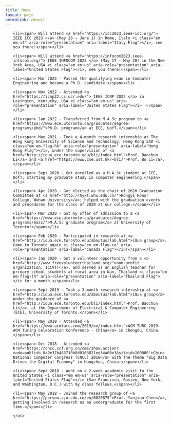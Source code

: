 ```yaml
---
title: News
layout: page
permalink: /news/
---
```

<div class="page-content wc-container">
    <ul class="posts">

    <li><span> Will attend <a href="https://icc2023.ieee-icc.org/"> IEEE ICC 2023 </a> (May 28 — June 1) in Rome, Italy <i class="em em-it" aria-role="presentation" aria-label="Italy Flag"></i>, see you there!</span></li>

    <li><span> Will attend <a href="https://infocom2023.ieee-infocom.org/"> IEEE INFOCOM 2023 </a> (May 17 — May 20) in the New York Area, USA <i class="em em-us" aria-role="presentation" aria-label="United States Flag"></i>, see you there!</span></li>

    <li><span> Mar 2023 - Passed the qualifying exam in Computer Engineering and became a Ph.D. candidate!</span></li>

    <li><span> Nov 2022 - Attended <a href="https://icnp22.cs.ucr.edu/"> IEEE ICNP 2022 </a> in Lexington, Kentucky, USA <i class="em em-us" aria-role="presentation" aria-label="United States Flag"></i> !</span></li>

    <li><span> Jan 2022 - Transferred from M.A.Sc program to <a href="https://www.ece.utoronto.ca/graduates/degree-programs/phd/">Ph.D. program</a> at ECE, UofT.</span></li>

    <li><span> May 2021 - Took a 4-month research internship at The Hong Kong University of Science and Technology, Hong Kong SAR <i class="em em-flag-hk" aria-role="presentation" aria-label="Hong Kong Flag"></i>, under the supervision of <a href="http://iqua.ece.toronto.edu/bli/index.html">Prof. Baochun Li</a> and <a href="https://www.cse.ust.hk/~bli/">Prof. Bo Li</a>.</span></li>

    <li><span> Sept 2020 - Got enrolled as a M.A.Sc student at ECE, UofT, starting my graduate study in computer engineering.</span></li>

    <li><span> Apr 2020 - Got elected as the chair of 2020 Graduation Committee at <a href="http://hyxt.whu.edu.cn/">Hongyi Honor College, Wuhan University</a>; helped with the graduation events and procedures for the class of 2020 at our college.</span></li>

    <li><span> Mar 2020 - Got my offer of admission to a <a href="https://www.ece.utoronto.ca/graduates/degree-programs/masc/">M.A.Sc graduate program</a> at University of Toronto!</span></li>

    <li><span> Feb 2020 - Participated in research at <a href="http://iqua.ece.toronto.edu/aboutus/lab.html">iQua group</a>. Came to Toronto again <i class="em em-flag-ca" aria-role="presentation" aria-label="Canada Flag"></i>!</span></li>

    <li><span> Jan 2020 - Got a volunteer opportunity from a <a href="http://www.freevolunteerthailand.org/">non-profit organization, ICCVTT</a>, and served as an English teacher for primary school students at rural area in Nan, Thailand <i class="em em-flag-th" aria-role="presentation" aria-label="Thailand Flag"></i> for a month.</span></li>

    <li><span> Sept 2019 - Took a 3-month research internship at <a href="http://iqua.ece.toronto.edu/aboutus/lab.html">iQua group</a> under the guidance of <a href="http://iqua.ece.toronto.edu/bli/index.html">Prof. Baochun Li</a>, at the Department of Electrical & Computer Engineering (ECE), University of Toronto.</span></li>

    <li><span> May 2019 - Attended <a href="https://www.acmturc.com/2019/en/index.html">ACM TURC 2019: ACM Turing Celebration Conference - China</a> in Chengdu, China.</span></li>

    <li><span> Oct 2018 - Attended <a href="https://cncc.ccf.org.cn/cms/show.action?code=publish_8a9e37b463710b8d0163821ee34a00e3&siteid=100000">China National Computer Congress (CNCC) 2018</a> with the theme "Big Data Drives the Digital Economy" in Hangzhou, China.</span></li>

    <li><span> Sept 2018 - Went on a 2-week academic visit to the United States <i class="em em-us" aria-role="presentation" aria-label="United States Flag"></i> (San Francisco, Boston, New York, and Washington, D.C.) with my class fellows.</span></li>

    <li><span> May 2018 - Joined the research group of <a href="https://person.zju.edu.cn/en/0020875">Prof. Yanjiao Chen</a>, getting involved in research as an undergraduate for the first time.</span></li>

    </ul>
</div>
